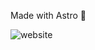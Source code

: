 Made with Astro 🚀

![website](https://github.com/zavbala/dunker/assets/95885060/440137f8-6bd3-4d52-9524-9a2362e81173)
